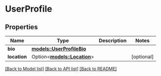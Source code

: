 # UserProfile

## Properties

Name | Type | Description | Notes
------------ | ------------- | ------------- | -------------
**bio** | [**models::UserProfileBio**](User_profile_bio.md) |  | 
**location** | Option<[**models::Location**](Location.md)> |  | [optional]

[[Back to Model list]](../README.md#documentation-for-models) [[Back to API list]](../README.md#documentation-for-api-endpoints) [[Back to README]](../README.md)


